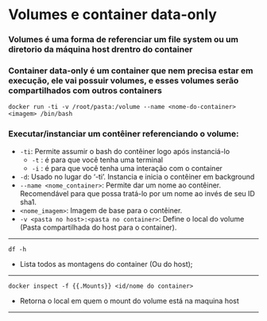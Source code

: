 # Volumes e container data-only

### Volumes é uma forma de referenciar um file system ou um diretorio da máquina host drentro do container

### Container data-only é um container que nem precisa estar em execução, ele vai possuir volumes, e esses volumes serão compartilhados com outros containers


```docker run -ti -v /root/pasta:/volume --name <nome-do-container> <imagem> /bin/bash```
### Executar/instanciar um contêiner referenciando o volume:

* ```-ti```: Permite assumir o bash do contêiner logo após instanciá-lo
    * ```-t``` : é para que você tenha uma terminal
    * ```-i``` : é para que você tenha uma interação com o container
* ```-d```: Usado no lugar do ‘-ti’. Instancia e inicia o contêiner em background
* ```--name <nome_container>```: Permite dar um nome ao contêiner. Recomendável para que possa tratá-lo por um nome ao invés de seu ID sha1.
* ```<nome_imagem>```: Imagem de base para o contêiner.
* ```-v <pasta no host>:<pasta no container>```: Define o local do volume (Pasta compartilhada do host para o container).

---

```df -h```
* Lista todos as montagens do container (Ou do host);

---

```docker inspect -f {{.Mounts}} <id/nome do container>```
* Retorna o local em quem o mount do volume está na maquina host


---